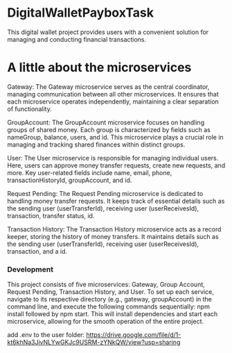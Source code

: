 # DigitalWalletPayboxTask
This digital wallet project provides users with a convenient solution for managing and conducting financial transactions.

# A little about the microservices
Gateway:
The Gateway microservice serves as the central coordinator, managing communication between all other microservices. 
It ensures that each microservice operates independently, maintaining a clear separation of functionality.

GroupAccount:
The GroupAccount microservice focuses on handling groups of shared money.
Each group is characterized by fields such as nameGroup, balance, users, and id.
This microservice plays a crucial role in managing and tracking shared finances within distinct groups.

User:
The User microservice is responsible for managing individual users.
Here, users can approve money transfer requests, create new requests, and more. Key user-related fields include name, email, phone, transactionHistoryId, groupAccount, and id.


Request Pending:
The Request Pending microservice is dedicated to handling money transfer requests.
It keeps track of essential details such as the sending user (userTransferId), receiving user (userReceivesId), transaction, transfer status, id. 


Transaction History:
The Transaction History microservice acts as a record keeper, storing the history of money transfers.
It maintains details such as the sending user (userTransferId), receiving user (userReceivesId), transaction, and a id.


### Development


This project consists of five microservices:
Gateway, Group Account, Request Pending, Transaction History, and User. 
To set up each service, navigate to its respective directory (e.g., gateway, groupAccount) in the command line,
and execute the following commands sequentially: npm install followed by npm start.
This will install dependencies and start each microservice, allowing for the smooth operation of the entire project.

add .env to the user folder: https://drive.google.com/file/d/1-kt6khNa3JivNLYwGKJc9USRM-zYNkQW/view?usp=sharing

